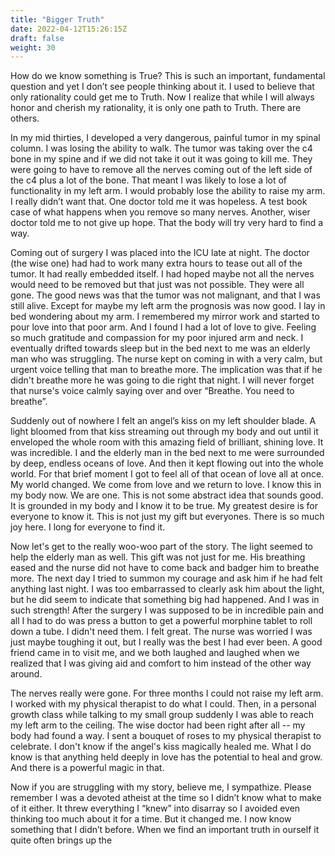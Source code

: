 ```yaml
---
title: "Bigger Truth"
date: 2022-04-12T15:26:15Z
draft: false
weight: 30
---
```

How do we know something is True? This is such an important, fundamental question and yet I don’t see people thinking about it. I used to believe that only rationality could get me to Truth. Now I realize that while I will always honor and cherish my rationality, it is only one path to Truth. There are others.

In my mid thirties, I developed a  very dangerous, painful tumor in my spinal column. I was losing the ability to walk. The tumor was taking over the c4 bone in my spine and if we did not take it out it was going to kill me. They were going to have to remove all the nerves coming out of the left side of the c4 plus a lot of the bone. That meant I was likely to lose a lot of functionality in my left arm. I would probably lose the ability to raise my arm. I really didn’t want that. One doctor told me it was hopeless. A test book case of what happens when you remove so many nerves. Another, wiser doctor told me to not give up hope. That the body will try very hard to find a way. 

Coming out of surgery I was placed into the ICU late at night. The doctor (the wise one) had had to work many extra hours to tease out all of the tumor. It had really embedded itself. I had hoped maybe not all the nerves would need to be removed but that just was not possible. They were all gone. The good news was that the tumor was not malignant, and that I was still alive. Except for maybe my left arm the prognosis was now good. I lay in bed wondering about my arm. I remembered my mirror work and started to pour love into that poor arm. And I found I had a lot of love to give. Feeling so much gratitude and compassion for my poor injured arm and neck. I eventually drifted towards sleep but in the bed next to me was an elderly man who was struggling. The nurse kept on coming in with a very calm, but urgent voice telling that man to breathe more. The implication was that if he didn't breathe more he was going to die right that night. I will never forget that nurse's voice calmly saying over and over “Breathe. You need to breathe”.

Suddenly out of nowhere I felt an angel’s kiss on my left shoulder blade. A light bloomed from that kiss streaming out through my body and out until it enveloped the whole room with this amazing field of brilliant, shining love. It was incredible. I and the elderly man in the bed next to me were surrounded by deep, endless oceans of love. And then it kept flowing out into the whole world. For that brief moment I got to feel all of that ocean of love all at once. My world changed. We come from love and we return to love. I know this in my body now. We are one. This is not some abstract idea that sounds good. It is grounded in my body and I know it to be true. My greatest desire is for everyone to know it. This is not just my gift but everyones. There is so much joy here. I long for everyone to find it.

Now let's get to the really woo-woo part of the story. The light seemed to help the elderly man as well. This gift was not just for me. His breathing eased and the nurse did not have to come back and badger him to breathe more. The next day I tried to summon my courage and ask him if he had felt anything last night. I was too embarrassed to clearly ask him about the light, but he did seem to indicate that something big had happened. And I was in such strength! After the surgery I was supposed to be in incredible pain and all I had to do was press a button to get a powerful morphine tablet to roll down a tube. I didn't need them. I felt great. The nurse was worried I was just maybe toughing it out, but I really was the best I had ever been. A good friend came in to visit me, and we both laughed and laughed when we realized that I was giving aid and comfort to him instead of the other way around.

The nerves really were gone. For three months I could not raise my left arm. I worked with my physical therapist to do what I could. Then, in a personal growth class while talking to my small group suddenly I was able to reach my left arm to the ceiling. The wise doctor had been right after all -- my body had found a way. I sent a bouquet of roses to my physical therapist to celebrate. I don't know if the angel's kiss magically healed me. What I do know is that anything held deeply in love has the potential to heal and grow. And there is a powerful magic in that.

Now if you are struggling with my story, believe me, I sympathize. Please remember I was a devoted atheist at the time so I didn’t know what to make of it either. It threw everything I “knew” into disarray so I avoided even thinking too much about it for a time. But it changed me. I now know something that I didn’t before. When we find an important truth in ourself it quite often brings up the 